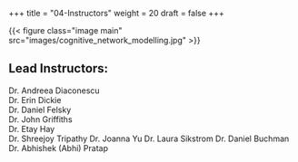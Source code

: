 +++
title = "04-Instructors"
weight = 20
draft = false
+++

{{< figure class="image main" src="images/cognitive_network_modelling.jpg" >}}

## Lead Instructors: 

Dr. Andreea Diaconescu     
Dr. Erin Dickie  
Dr. Daniel Felsky   
Dr. John Griffiths  
Dr. Etay Hay  
Dr. Shreejoy Tripathy 
Dr. Joanna Yu 
Dr. Laura Sikstrom 
Dr. Daniel Buchman 
Dr. Abhishek (Abhi) Pratap 




